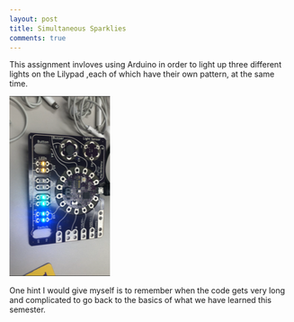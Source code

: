 ```yaml
---
layout: post 
title: Simultaneous Sparklies
comments: true
---
```

This assignment invloves using Arduino in order to light up three different lights on the Lilypad ,each of which have their own pattern, at the same time. 

![The three lights lit up simultaneously](/img/Sparklies.png)

One hint I would give myself is to remember when the code gets very long and complicated to go back to the basics of what we have learned this semester.
